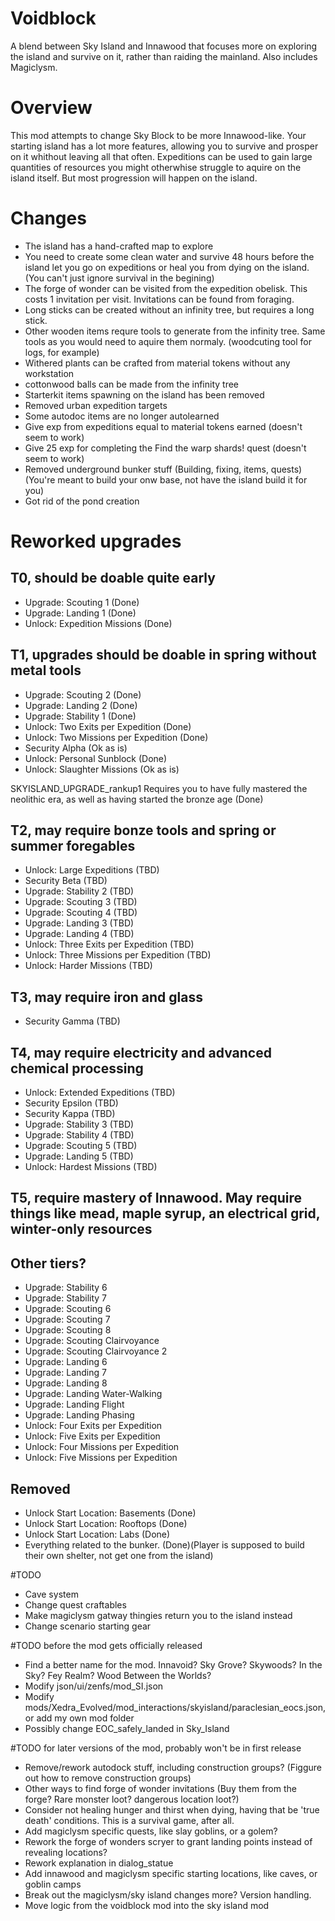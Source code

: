 # Voidblock

A blend between Sky Island and Innawood that focuses more on exploring the island and survive on it, rather than raiding the mainland. Also includes Magiclysm.

# Overview

This mod attempts to change Sky Block to be more Innawood-like. Your starting island has a lot more features, allowing you to survive and prosper on it whithout leaving all that often. Expeditions can be used to gain large quantities of resources you might otherwhise struggle to aquire on the island itself. But most progression will happen on the island.

# Changes

- The island has a hand-crafted map to explore
- You need to create some clean water and survive 48 hours before the island let you go on expeditions or heal you from dying on the island. (You can't just ignore survival in the begining)
- The forge of wonder can be visited from the expedition obelisk. This costs 1 invitation per visit. Invitations can be found from foraging.
- Long sticks can be created without an infinity tree, but requires a long stick.
- Other wooden items requre tools to generate from the infinity tree. Same tools as you would need to aquire them normaly. (woodcuting tool for logs, for example)
- Withered plants can be crafted from material tokens without any workstation
- cottonwood balls can be made from the infinity tree
- Starterkit items spawning on the island has been removed
- Removed urban expedition targets
- Some autodoc items are no longer autolearned
- Give exp from expeditions equal to material tokens earned (doesn't seem to work)
- Give 25 exp for completing the Find the warp shards! quest (doesn't seem to work)
- Removed underground bunker stuff (Building, fixing, items, quests) (You're meant to build your onw base, not have the island build it for you)
- Got rid of the pond creation

# Reworked upgrades

## T0, should be doable quite early

- Upgrade: Scouting 1 (Done)
- Upgrade: Landing 1 (Done)
- Unlock: Expedition Missions (Done)

## T1, upgrades should be doable in spring without metal tools

- Upgrade: Scouting 2 (Done)
- Upgrade: Landing 2 (Done)
- Upgrade: Stability 1 (Done)
- Unlock: Two Exits per Expedition (Done)
- Unlock: Two Missions per Expedition (Done)
- Security Alpha (Ok as is)
- Unlock: Personal Sunblock (Done)
- Unlock: Slaughter Missions (Ok as is)

SKYISLAND_UPGRADE_rankup1 Requires you to have fully mastered the neolithic era, as well as having started the bronze age (Done)

## T2, may require bonze tools and spring or summer foregables

- Unlock: Large Expeditions (TBD)
- Security Beta (TBD)
- Upgrade: Stability 2 (TBD)
- Upgrade: Scouting 3 (TBD)
- Upgrade: Scouting 4 (TBD)
- Upgrade: Landing 3 (TBD)
- Upgrade: Landing 4 (TBD)
- Unlock: Three Exits per Expedition (TBD)
- Unlock: Three Missions per Expedition (TBD)
- Unlock: Harder Missions (TBD)

## T3, may require iron and glass

- Security Gamma (TBD)

## T4, may require electricity and advanced chemical processing

- Unlock: Extended Expeditions (TBD)
- Security Epsilon (TBD)
- Security Kappa (TBD)
- Upgrade: Stability 3 (TBD)
- Upgrade: Stability 4 (TBD)
- Upgrade: Scouting 5 (TBD)
- Upgrade: Landing 5 (TBD)
- Unlock: Hardest Missions (TBD)

## T5, require mastery of Innawood. May require things like mead, maple syrup, an electrical grid, winter-only resources

## Other tiers?

- Upgrade: Stability 6
- Upgrade: Stability 7
- Upgrade: Scouting 6
- Upgrade: Scouting 7
- Upgrade: Scouting 8
- Upgrade: Scouting Clairvoyance
- Upgrade: Scouting Clairvoyance 2
- Upgrade: Landing 6
- Upgrade: Landing 7
- Upgrade: Landing 8
- Upgrade: Landing Water-Walking
- Upgrade: Landing Flight
- Upgrade: Landing Phasing
- Unlock: Four Exits per Expedition
- Unlock: Five Exits per Expedition
- Unlock: Four Missions per Expedition
- Unlock: Five Missions per Expedition

## Removed

- Unlock Start Location: Basements (Done)
- Unlock Start Location: Rooftops (Done)
- Unlock Start Location: Labs (Done)
- Everything related to the bunker. (Done)(Player is supposed to build their own shelter, not get one from the island)

#TODO

- Cave system
- Change quest craftables
- Make magiclysm gatway thingies return you to the island instead
- Change scenario starting gear

#TODO before the mod gets officially released

- Find a better name for the mod. Innavoid? Sky Grove? Skywoods? In the Sky? Fey Realm? Wood Between the Worlds?
- Modify json/ui/zenfs/mod_SI.json
- Modify mods/Xedra_Evolved/mod_interactions/skyisland/paraclesian_eocs.json, or add my own mod folder
- Possibly change EOC_safely_landed in Sky_Island

#TODO for later versions of the mod, probably won't be in first release

- Remove/rework autodock stuff, including construction groups? (Figgure out how to remove construction groups)
- Other ways to find forge of wonder invitations (Buy them from the forge? Rare monster loot? dangerous location loot?)
- Consider not healing hunger and thirst when dying, having that be 'true death' conditions. This is a survival game, after all.
- Add magiclysm specific quests, like slay goblins, or a golem?
- Rework the forge of wonders scryer to grant landing points instead of revealing locations?
- Rework explanation in dialog_statue
- Add innawood and magiclysm specific starting locations, like caves, or goblin camps
- Break out the magiclysm/sky island changes more? Version handling.
- Move logic from the voidblock mod into the sky island mod
